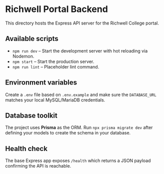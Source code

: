 # Richwell Portal Backend

This directory hosts the Express API server for the Richwell College portal.

## Available scripts

- `npm run dev` – Start the development server with hot reloading via Nodemon.
- `npm start` – Start the production server.
- `npm run lint` – Placeholder lint command.

## Environment variables

Create a `.env` file based on `.env.example` and make sure the `DATABASE_URL` matches your local MySQL/MariaDB credentials.

## Database toolkit

The project uses **Prisma** as the ORM. Run `npx prisma migrate dev` after defining your models to create the schema in your database.

## Health check

The base Express app exposes `/health` which returns a JSON payload confirming the API is reachable.
